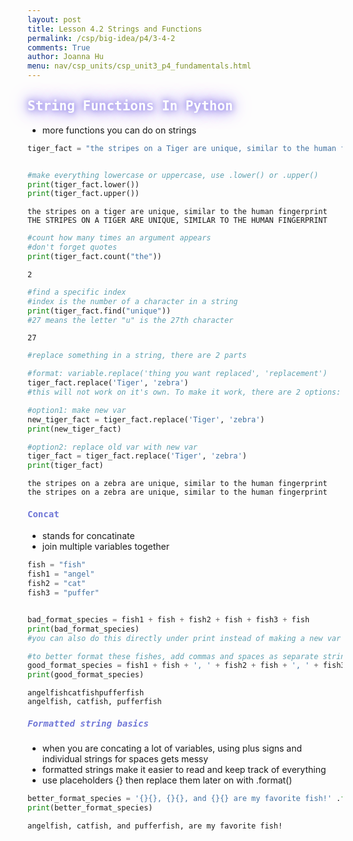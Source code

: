 ```yaml
---
layout: post
title: Lesson 4.2 Strings and Functions
permalink: /csp/big-idea/p4/3-4-2
comments: True
author: Joanna Hu
menu: nav/csp_units/csp_unit3_p4_fundamentals.html
---
```


<style>
    .glow {
        color: #fff; /* Text color */
        text-shadow: 0 0 10px #8171E5, 0 0 20px #8171E5, 0 0 30px #8171E5; /* Glowing effect on text */
        transition: all 0.3s ease-in-out;
    }
</style>

<h2><span class = "glow" style="font-family: Monospace; color:#ffffff">String Functions In Python</span></h2>

- more functions you can do on strings


```python
tiger_fact = "the stripes on a Tiger are unique, similar to the human fingerprint"


#make everything lowercase or uppercase, use .lower() or .upper()
print(tiger_fact.lower())
print(tiger_fact.upper())
```

    the stripes on a tiger are unique, similar to the human fingerprint
    THE STRIPES ON A TIGER ARE UNIQUE, SIMILAR TO THE HUMAN FINGERPRINT



```python
#count how many times an argument appears
#don't forget quotes
print(tiger_fact.count("the"))
```

    2



```python
#find a specific index
#index is the number of a character in a string
print(tiger_fact.find("unique"))
#27 means the letter "u" is the 27th character
```

    27



```python
#replace something in a string, there are 2 parts

#format: variable.replace('thing you want replaced', 'replacement')
tiger_fact.replace('Tiger', 'zebra')
#this will not work on it's own. To make it work, there are 2 options:

#option1: make new var 
new_tiger_fact = tiger_fact.replace('Tiger', 'zebra')
print(new_tiger_fact)

#option2: replace old var with new var
tiger_fact = tiger_fact.replace('Tiger', 'zebra')
print(tiger_fact)
```

    the stripes on a zebra are unique, similar to the human fingerprint
    the stripes on a zebra are unique, similar to the human fingerprint




<h4><span style="font-family: Monospace; color:#7077D7">Concat</span></h4>

- stands for concatinate
- join multiple variables together


```python
fish = "fish"
fish1 = "angel"
fish2 = "cat"
fish3 = "puffer"


bad_format_species = fish1 + fish + fish2 + fish + fish3 + fish
print(bad_format_species)
#you can also do this directly under print instead of making a new var

#to better format these fishes, add commas and spaces as separate strings in variable
good_format_species = fish1 + fish + ', ' + fish2 + fish + ', ' + fish3 + fish
print(good_format_species)
```

    angelfishcatfishpufferfish
    angelfish, catfish, pufferfish




<h5><span style="font-family: Monospace; color:#7077D7">Formatted string basics</span></h5>

- when you are concating a lot of variables, using plus signs and individual strings for spaces gets messy
- formatted strings make it easier to read and keep track of everything 
- use placeholders {} then replace them later on with .format()


```python
better_format_species = '{}{}, {}{}, and {}{} are my favorite fish!' .format(fish1,fish,fish2,fish,fish3,fish)
print(better_format_species)
```

    angelfish, catfish, and pufferfish, are my favorite fish!

